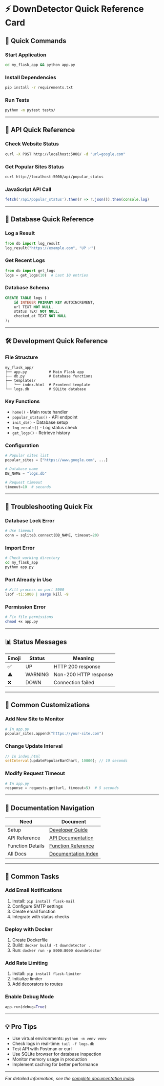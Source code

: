 # ⚡ DownDetector Quick Reference Card

## 🚀 Quick Commands

### Start Application
```bash
cd my_flask_app && python app.py
```

### Install Dependencies
```bash
pip install -r requirements.txt
```

### Run Tests
```bash
python -m pytest tests/
```

---

## 🔗 API Quick Reference

### Check Website Status
```bash
curl -X POST http://localhost:5000/ -d "url=google.com"
```

### Get Popular Sites Status
```bash
curl http://localhost:5000/api/popular_status
```

### JavaScript API Call
```javascript
fetch('/api/popular_status').then(r => r.json()).then(console.log)
```

---

## 💾 Database Quick Reference

### Log a Result
```python
from db import log_result
log_result("https://example.com", "UP ✅")
```

### Get Recent Logs
```python
from db import get_logs
logs = get_logs(10)  # Last 10 entries
```

### Database Schema
```sql
CREATE TABLE logs (
    id INTEGER PRIMARY KEY AUTOINCREMENT,
    url TEXT NOT NULL,
    status TEXT NOT NULL,
    checked_at TEXT NOT NULL
);
```

---

## 🛠️ Development Quick Reference

### File Structure
```
my_flask_app/
├── app.py          # Main Flask app
├── db.py           # Database functions
├── templates/
│   └── index.html  # Frontend template
└── logs.db         # SQLite database
```

### Key Functions
- `home()` - Main route handler
- `popular_status()` - API endpoint
- `init_db()` - Database setup
- `log_result()` - Log status check
- `get_logs()` - Retrieve history

### Configuration
```python
# Popular sites list
popular_sites = ["https://www.google.com", ...]

# Database name
DB_NAME = "logs.db"

# Request timeout
timeout=10  # seconds
```

---

## 🐛 Troubleshooting Quick Fix

### Database Lock Error
```python
# Use timeout
conn = sqlite3.connect(DB_NAME, timeout=20)
```

### Import Error
```bash
# Check working directory
cd my_flask_app
python app.py
```

### Port Already in Use
```bash
# Kill process on port 5000
lsof -ti:5000 | xargs kill -9
```

### Permission Error
```bash
# Fix file permissions
chmod +x app.py
```

---

## 📊 Status Messages

| Emoji | Status | Meaning |
|-------|--------|---------|
| ✅ | UP | HTTP 200 response |
| ⚠️ | WARNING | Non-200 HTTP response |
| ❌ | DOWN | Connection failed |

---

## 🔧 Common Customizations

### Add New Site to Monitor
```python
# In app.py
popular_sites.append("https://your-site.com")
```

### Change Update Interval
```javascript
// In index.html
setInterval(updatePopularBarChart, 10000); // 10 seconds
```

### Modify Request Timeout
```python
# In app.py
response = requests.get(url, timeout=5)  # 5 seconds
```

---

## 📁 Documentation Navigation

| Need | Document |
|------|----------|
| Setup | [Developer Guide](DEVELOPER_GUIDE.md#quick-start) |
| API Reference | [API Documentation](API_DOCUMENTATION.md) |
| Function Details | [Function Reference](FUNCTION_REFERENCE.md) |
| All Docs | [Documentation Index](DOCUMENTATION_INDEX.md) |

---

## 🎯 Common Tasks

### Add Email Notifications
1. Install: `pip install flask-mail`
2. Configure SMTP settings
3. Create email function
4. Integrate with status checks

### Deploy with Docker
1. Create Dockerfile
2. Build: `docker build -t downdetector .`
3. Run: `docker run -p 8000:8000 downdetector`

### Add Rate Limiting
1. Install: `pip install flask-limiter`
2. Initialize limiter
3. Add decorators to routes

### Enable Debug Mode
```python
app.run(debug=True)
```

---

## 💡 Pro Tips

- Use virtual environments: `python -m venv venv`
- Check logs in real-time: `tail -f logs.db`
- Test API with Postman or curl
- Use SQLite browser for database inspection
- Monitor memory usage in production
- Implement caching for better performance

---

*For detailed information, see the [complete documentation index](DOCUMENTATION_INDEX.md).*